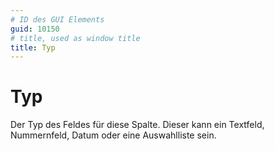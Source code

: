 ```yaml
---
# ID des GUI Elements
guid: 10150
# title, used as window title
title: Typ
---
```


# Typ

Der Typ des Feldes für diese Spalte. Dieser kann ein Textfeld, Nummernfeld, Datum oder eine Auswahlliste sein.

